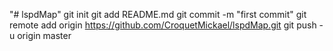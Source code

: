 "# lspdMap"  git init git add README.md git commit -m "first commit" git remote add origin https://github.com/CroquetMickael/lspdMap.git git push -u origin master 
